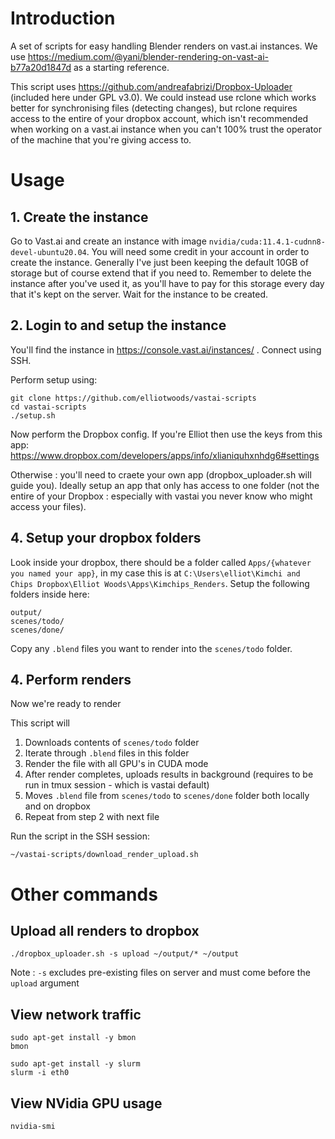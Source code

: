 # Introduction

A set of scripts for easy handling Blender renders on vast.ai instances. We use https://medium.com/@yani/blender-rendering-on-vast-ai-b77a20d1847d as a starting reference.

This script uses https://github.com/andreafabrizi/Dropbox-Uploader (included here under GPL v3.0). We could instead use rclone which works better for synchronising files (detecting changes), but rclone requires access to the entire of your dropbox account, which isn't recommended when working on a vast.ai instance when you can't 100% trust the operator of the machine that you're giving access to.

# Usage

## 1. Create the instance

Go to Vast.ai and create an instance with image `nvidia/cuda:11.4.1-cudnn8-devel-ubuntu20.04`. You will need some credit in your account in order to create the instance. Generally I've just been keeping the default 10GB of storage but of course extend that if you need to. Remember to delete the instance after you've used it, as you'll have to pay for this storage every day that it's kept on the server. Wait for the instance to be created.

## 2. Login to and setup the instance

You'll find the instance in https://console.vast.ai/instances/ . Connect using SSH.

Perform setup using:

```
git clone https://github.com/elliotwoods/vastai-scripts
cd vastai-scripts
./setup.sh
```

Now perform the Dropbox config. If you're Elliot then use the keys from this app: https://www.dropbox.com/developers/apps/info/xlianiquhxnhdg6#settings

Otherwise : you'll need to craete your own app (dropbox_uploader.sh will guide you). Ideally setup an app that only has access to one folder (not the entire of your Dropbox : especially with vastai you never know who might access your files).

## 4. Setup your dropbox folders

Look inside your dropbox, there should be a folder called `Apps/{whatever you named your app}`, in my case this is at `C:\Users\elliot\Kimchi and Chips Dropbox\Elliot Woods\Apps\Kimchips_Renders`. Setup the following folders inside here:

```
output/
scenes/todo/
scenes/done/
```

Copy any `.blend` files you want to render into the `scenes/todo` folder.

## 4. Perform renders

Now we're ready to render

This script will

1. Downloads contents of `scenes/todo` folder
2. Iterate through `.blend` files in this folder
3. Render the file with all GPU's in CUDA mode 
4. After render completes, uploads results in background (requires to be run in tmux session - which is vastai default)
5. Moves `.blend` file from `scenes/todo` to `scenes/done` folder both locally and on dropbox
6. Repeat from step 2 with next file

Run the script in the SSH session:

```
~/vastai-scripts/download_render_upload.sh
```


# Other commands

## Upload all renders to dropbox

```
./dropbox_uploader.sh -s upload ~/output/* ~/output
```

Note : `-s` excludes pre-existing files on server and must come before the `upload` argument

## View network traffic

```
sudo apt-get install -y bmon
bmon
```

```
sudo apt-get install -y slurm
slurm -i eth0
```

## View NVidia GPU usage

```
nvidia-smi
```

